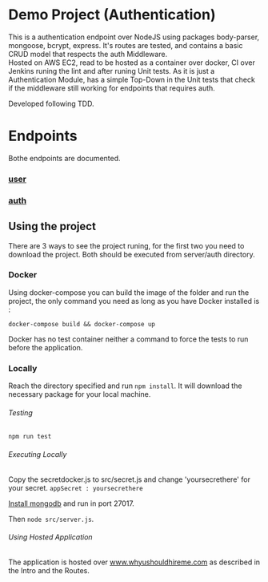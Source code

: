 # Demo Project (Authentication)
This is a authentication endpoint over NodeJS using packages body-parser, mongoose, bcrypt, express.
It's routes are tested, and contains a basic CRUD model that respects the auth Middleware.  
Hosted on AWS EC2, read to be hosted as a container over docker, CI over Jenkins runing the lint and after runing Unit tests. As it is just a Authentication Module, has a simple Top-Down in the Unit tests that check if the middleware still working for endpoints that requires auth.  

Developed following TDD.
##

# Endpoints 

Bothe endpoints are documented.

### [user](https://github.com/MuraraAllan/Javascript-Backend-Demo/blob/master/documentation/user.md)

### [auth](https://github.com/MuraraAllan/Javascript-Backend-Demo/blob/master/documentation/auth.md)
##
## Using the project

There are 3 ways to see the project runing, for the first two you need to download the project.
Both should be executed from server/auth directory.

### Docker

Using docker-compose you can build the image of the folder and run the project, the only command you need as long as you have Docker installed is : 

```
docker-compose build && docker-compose up
```
Docker has no test container neither a command to force the tests to run before the application.


### Locally

Reach the directory specified and run ```npm install```.
It will download the necessary package for your local machine.

###### Testing
```
npm run test
```
###### Executing Locally 

Copy the secretdocker.js to src/secret.js and change 'yoursecrethere' for your secret.   ```appSecret : yoursecrethere```

[Install mongodb](https://docs.mongodb.com/manual/installation/) and run in port 27017.

Then ```node src/server.js```.

###### Using Hosted Application

The application is hosted over www.whyushouldhireme.com as described in the Intro and the Routes.

